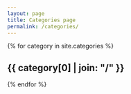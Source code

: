 ```yaml
---
layout: page
title: Categories page
permalink: /categories/
---
```


{% for category in site.categories %}
<h2 id="{{ category[0] }}-ref">{{ category[0] | join: "/" }}</h2>
<ul>
   
</ul>
{% endfor %}